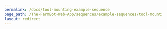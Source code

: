 ```yaml
---
permalink: /docs/tool-mounting-example-sequence
page_path: /The-FarmBot-Web-App/sequences/example-sequences/tool-mounting
layout: redirect
---
```

